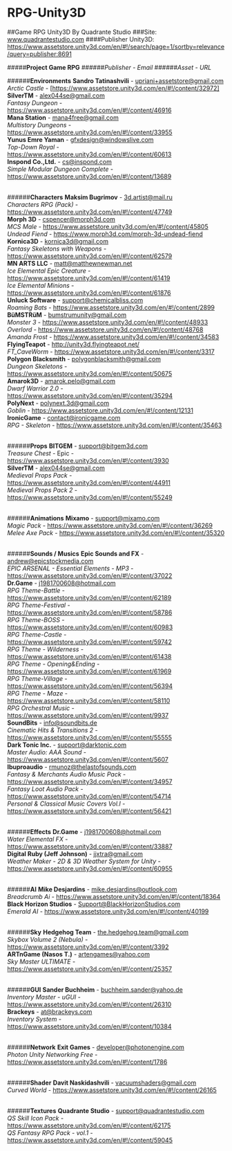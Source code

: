 # RPG-Unity3D
##Game RPG Unity3D By Quadrante Studio
###Site: www.quadrantestudio.com
####Publisher Unity3D: https://www.assetstore.unity3d.com/en/#!/search/page=1/sortby=relevance/query=publisher:8691

#####**Project Game RPG**
######*Publisher - Email*
######*Asset - URL*

######**Environments**
**Sandro Tatinashvili** - upriani+assetstore@gmail.com<br />
*Arctic Castle* - [https://www.assetstore.unity3d.com/en/#!/content/32972]<br />
**SilverTM** - alex044se@gmail.com<br />
*Fantasy Dungeon* - https://www.assetstore.unity3d.com/en/#!/content/46916<br />
**Mana Station** - mana4free@gmail.com<br />
*Multistory Dungeons* - https://www.assetstore.unity3d.com/en/#!/content/33955<br />
**Yunus Emre Yaman** - gfxdesign@windowslive.com<br />
*Top-Down Royal* - https://www.assetstore.unity3d.com/en/#!/content/60613<br />
**Inspond Co.,Ltd.** - cs@inspond.com<br />
*Simple Modular Dungeon Complete* - https://www.assetstore.unity3d.com/en/#!/content/13689<br />
<br />

######**Characters**
**Maksim Bugrimov** - 3d.artist@mail.ru<br />
*Characters RPG (Pack)* - https://www.assetstore.unity3d.com/en/#!/content/47749<br />
**Morph 3D** - cspencer@morph3d.com<br />
*MCS Male* - https://www.assetstore.unity3d.com/en/#!/content/45805<br />
*Undead Fiend* - https://www.morph3d.com/morph-3d-undead-fiend<br />
**Kornica3D** - kornica3d@gmail.com<br />
*Fantasy Skeletons with Weapons* - https://www.assetstore.unity3d.com/en/#!/content/62579<br />
**MN ARTS LLC** - matt@matthewnewman.net<br />
*Ice Elemental Epic Creature* - https://www.assetstore.unity3d.com/en/#!/content/61419<br />
*Ice Elemental Minions* - https://www.assetstore.unity3d.com/en/#!/content/61876<br />
**Unluck Software** - support@chemicalbliss.com<br />
*Roaming Bats* - https://www.assetstore.unity3d.com/en/#!/content/2899<br />
**BüMSTRüM** - bumstrumunity@gmail.com<br />
*Monster 3* - https://www.assetstore.unity3d.com/en/#!/content/48933<br />
*Overlord* - https://www.assetstore.unity3d.com/en/#!/content/48768<br />
*Amanda Frost* - https://www.assetstore.unity3d.com/en/#!/content/34583<br />
**FlyingTeapot** - http://unity3d.flyingteapot.net/<br />
*FT_CaveWorm* - https://www.assetstore.unity3d.com/en/#!/content/3317<br />
**Polygon Blacksmith** - polygonblacksmith@gmail.com<br />
*Dungeon Skeletons* - https://www.assetstore.unity3d.com/en/#!/content/50675<br />
**Amarok3D** - amarok.pelo@gmail.com<br />
*Dwarf Warrior 2.0* - https://www.assetstore.unity3d.com/en/#!/content/35294<br />
**PolyNext** - polynext.3d@gmail.com<br />
*Goblin* - https://www.assetstore.unity3d.com/en/#!/content/12131<br />
**IronicGame** - contact@ironicgame.com<br />
*RPG - Skeleton* - https://www.assetstore.unity3d.com/en/#!/content/35463<br />
<br />

######**Props**
**BITGEM** - support@bitgem3d.com<br />
*Treasure Chest* - Epic - https://www.assetstore.unity3d.com/en/#!/content/3930<br />
**SilverTM** - alex044se@gmail.com<br />
*Medieval Props Pack* - https://www.assetstore.unity3d.com/en/#!/content/44911<br />
*Medieval Props Pack 2* - https://www.assetstore.unity3d.com/en/#!/content/55249<br />
<br />

######**Animations**
**Mixamo** - support@mixamo.com<br />
*Magic Pack* - https://www.assetstore.unity3d.com/en/#!/content/36269<br />
*Melee Axe Pack* - https://www.assetstore.unity3d.com/en/#!/content/35320<br />
<br />

######**Sounds / Musics**
**Epic Sounds and FX** - andrew@epicstockmedia.com<br />
*EPIC ARSENAL - Essential Elements - MP3* - https://www.assetstore.unity3d.com/en/#!/content/37022<br />
**Dr.Game** - j1981700608@hotmail.com<br />
*RPG Theme-Battle* - https://www.assetstore.unity3d.com/en/#!/content/62189<br />
*RPG Theme-Festival* - https://www.assetstore.unity3d.com/en/#!/content/58786<br />
*RPG Theme-BOSS* - https://www.assetstore.unity3d.com/en/#!/content/60983<br />
*RPG Theme-Castle* - https://www.assetstore.unity3d.com/en/#!/content/59742<br />
*RPG Theme - Wilderness* - https://www.assetstore.unity3d.com/en/#!/content/61438<br />
*RPG Theme - Opening&Ending* - https://www.assetstore.unity3d.com/en/#!/content/61969<br />
*RPG Theme-Village* - https://www.assetstore.unity3d.com/en/#!/content/56394<br />
*RPG Theme - Maze* - https://www.assetstore.unity3d.com/en/#!/content/58110<br />
*RPG Orchestral Music* - https://www.assetstore.unity3d.com/en/#!/content/9937<br />
**SoundBits** - info@soundbits.de<br />
*Cinematic Hits & Transitions 2* - https://www.assetstore.unity3d.com/en/#!/content/55555<br />
**Dark Tonic Inc.** - support@darktonic.com<br />
*Master Audio: AAA Sound* - https://www.assetstore.unity3d.com/en/#!/content/5607<br />
**Ibuproaudio** - rmunoz@thelastofsounds.com<br />
*Fantasy & Merchants Audio Music Pack* - https://www.assetstore.unity3d.com/en/#!/content/34957<br />
*Fantasy Loot Audio Pack* - https://www.assetstore.unity3d.com/en/#!/content/54714<br />
*Personal & Classical Music Covers Vol.I* - https://www.assetstore.unity3d.com/en/#!/content/56421<br />
<br />

######**Effects**
**Dr.Game** - j1981700608@hotmail.com<br />
*Water Elemental FX* - https://www.assetstore.unity3d.com/en/#!/content/33887<br />
**Digital Ruby (Jeff Johnson)** - jjxtra@gmail.com<br />
*Weather Maker - 2D & 3D Weather System for Unity* - https://www.assetstore.unity3d.com/en/#!/content/60955<br />
<br />

######**AI**
**Mike Desjardins** - mike.desjardins@outlook.com<br />
*Breadcrumb Ai* - https://www.assetstore.unity3d.com/en/#!/content/18364<br />
**Black Horizon Studios** - Support@BlackHorizonStudios.com<br />
*Emerald AI* - https://www.assetstore.unity3d.com/en/#!/content/40199<br />
<br />

######**Sky**
**Hedgehog Team** - the.hedgehog.team@gmail.com<br />
*Skybox Volume 2 (Nebula)* - https://www.assetstore.unity3d.com/en/#!/content/3392<br />
**ARTnGame (Nasos T.)** - artengames@yahoo.com<br />
*Sky Master ULTIMATE* - https://www.assetstore.unity3d.com/en/#!/content/25357<br />
<br />

######**GUI**
**Sander Buchheim** - buchheim.sander@yahoo.de<br />
*Inventory Master - uGUI* - https://www.assetstore.unity3d.com/en/#!/content/26310<br />
**Brackeys** - at@brackeys.com<br />
*Inventory System* - https://www.assetstore.unity3d.com/en/#!/content/10384<br />
<br />

######**Network**
**Exit Games** - developer@photonengine.com<br />
*Photon Unity Networking Free* - https://www.assetstore.unity3d.com/en/#!/content/1786<br />
<br />

######**Shader**
**Davit Naskidashvili** - vacuumshaders@gmail.com<br />
*Curved World* - https://www.assetstore.unity3d.com/en/#!/content/26165<br />
<br />

######**Textures**
**Quadrante Studio** - support@quadrantestudio.com<br />
*QS Skill Icon Pack* - https://www.assetstore.unity3d.com/en/#!/content/62175<br />
*QS Fantasy RPG Pack - vol.1* - https://www.assetstore.unity3d.com/en/#!/content/59045<br />
<br />
